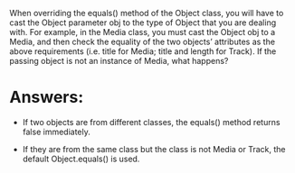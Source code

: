 When overriding the equals() method of the Object class, you will have to cast the Object
parameter obj to the type of Object that you are dealing with. For example, in the Media class,
you must cast the Object obj to a Media, and then check the equality of the two objects’ attributes
as the above requirements (i.e. title for Media; title and length for Track). If the
passing object is not an instance of Media, what happens?

# Answers: 
- If two objects are from different classes, the equals() method returns false immediately.

- If they are from the same class but the class is not Media or Track, the default Object.equals() is used.








